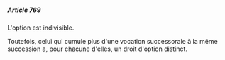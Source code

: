 ##### Article 769

L'option est indivisible.

Toutefois, celui qui cumule plus d'une vocation successorale à la même succession a, pour chacune d'elles, un droit d'option distinct.

